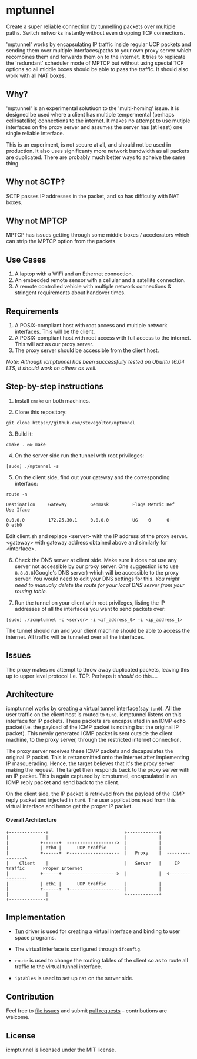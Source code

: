 # mptunnel 

Create a super reliable connection by tunnelling packets over multiple paths. Switch networks instantly without even dropping TCP connections.

'mptunnel' works by encapsulating IP traffic inside regular UCP packets and sending them over multiple interfaces/paths to your own proxy server which recombines them and forwards them on to the internet. It tries to replicate the 'redundant' scheduler mode of MPTCP but without using special TCP options so all middle boxes should be able to pass the traffic. It should also work with all NAT boxes.

## Why?

'mptunnel' is an experimental solutiuon to the 'multi-homing' issue. It is designed be used where a client has multiple tempermental (perhaps cell/satellite) connections to the internet. It makes no attempt to use mutiple interfaces on the proxy server and assumes the server has (at least) one single reliable interface.

This is an experiment, is not secure at all, and should not be used in production. It also uses significanty more network bandwidth as all packets are duplicated. There are probably much better ways to acheive the same thing.

## Why not SCTP?

SCTP passes IP addresses in the packet, and so has difficulty with NAT boxes.

## Why not MPTCP

MPTCP has issues getting through some middle boxes / accelerators which can strip the MPTCP option from the packets.

## Use Cases

1. A laptop with a WiFi and an Ethernet connection.
2. An embedded remote sensor with a cellular and a satellite connection.
3. A remote controlled vehicle with multiple network connections & stringent requirements about handover times.

## Requirements

1. A POSIX-compliant host with root access and multiple network interfaces. This will be the client.
2. A POSIX-compliant host with root access with full access to the internet. This will act as our proxy server.
3. The proxy server should be accessible from the client host.

_Note: Although icmptunnel has been successfully tested on Ubuntu 16.04 LTS, it should work on others as well._

## Step-by-step instructions

1. Install `cmake` on both machines.

2. Clone this repository:

  ```
  git clone https://github.com/stevegolton/mptunnel
  ```

3. Build it:

  ```
  cmake . && make
  ```

4. On the server side run the tunnel with root privileges:

  ```
  [sudo] ./mptunnel -s
  ```

5. On the client side, find out your gateway and the corresponding interface:

  ```
  route -n

  Destination     Gateway         Genmask         Flags Metric Ref    Use Iface

  0.0.0.0         172.25.30.1     0.0.0.0         UG    0      0        0 eth0
  ```

  Edit client.sh and replace \<server\> with the IP address of the proxy server. \<gateway\> with gateway address obtained above and similarly for \<interface\>.

6. Check the DNS server at client side. Make sure it does not use any server not accessible by our proxy server. One suggestion is to use `8.8.8.8`(Google's DNS server) which will be accessible to the proxy server. You would need to edit your DNS settings for this. *You might need to manually delete the route for your local DNS server from your routing table.*

7. Run the tunnel on your client with root privileges, listing the IP addresses of all the interfaces you want to send packets over:

  ```
  [sudo] ./icmptunnel -c <server> -i <if_address_0> -i <ip_address_1>
  ```

The tunnel should run and your client machine should be able to access the internet. All traffic will be tunneled over all the interfaces.

## Issues

The proxy makes no attempt to throw away duplicated packets, leaving this up to upper level protocol I.e. TCP. Perhaps it _should_ do this....

## Architecture

icmptunnel works by creating a virtual tunnel interface(say `tun0`). All the user traffic on the client host is routed to `tun0`. icmptunnel listens on this interface for IP packets. These packets are encapsulated in an ICMP echo packet(i.e. the payload of the ICMP packet is nothing but the original IP packet). This newly generated ICMP packet is sent outside the client machine, to the proxy server, through the restricted internet connection.

The proxy server receives these ICMP packets and decapsulates the original IP packet. This is retransmitted onto the Internet after implementing IP masquerading. Hence, the target believes that it's the proxy server making the request. The target then responds back to the proxy server with an IP packet. This is again captured by icmptunnel, encapsulated in an ICMP reply packet and send back to the client. 

On the client side, the IP packet is retrieved from the payload of the ICMP reply packet and injected in `tun0`. The user applications read from this virtual interface and hence get the proper IP packet.

#### Overall Architecture

```
+--------------+                             +------------+
|              |                             |            |
|            +------+  ------------------->  |            |
|            | eth0 |      UDP traffic       |            |
|            +------+  <-------------------  |   Proxy    |  ---------------->
|    Client    |                             |   Server   |     IP traffic       Proper Internet
|            +------+  ------------------->  |            |  <----------------
|            | eth1 |      UDP traffic       |            |
|            +------+  <-------------------  |            |
|              |                             +------------+
+--------------+
```

## Implementation

* [Tun](https://www.kernel.org/doc/Documentation/networking/tuntap.txt) driver is used for creating a virtual interface and binding to user space programs.

* The virtual interface is configured through `ifconfig`.

* `route` is used to change the routing tables of the client so as to route all traffic to the virtual tunnel interface.

* `iptables` is used to set up `nat` on the server side.

## Contribution

Feel free to [file issues](https://github.com/stevegolton/mptunnel/issues) and submit [pull requests](https://github.com/stevegolton/mptunnel/pulls) – contributions are welcome.

## License

icmptunnel is licensed under the MIT license.
